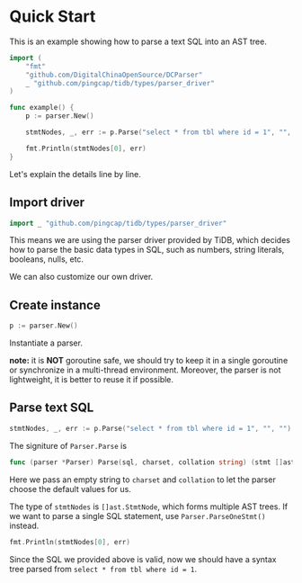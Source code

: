 # Quick Start

This is an example showing how to parse a text SQL into an AST tree.

```go
import (
	"fmt"
	"github.com/DigitalChinaOpenSource/DCParser"
	_ "github.com/pingcap/tidb/types/parser_driver"
)

func example() {
	p := parser.New()

	stmtNodes, _, err := p.Parse("select * from tbl where id = 1", "", "")

	fmt.Println(stmtNodes[0], err)
}
```

Let's explain the details line by line.

## Import driver

```go
import _ "github.com/pingcap/tidb/types/parser_driver"
```

This means we are using the parser driver provided by TiDB, which decides how to parse the basic data types in SQL, such as numbers, string literals, booleans, nulls, etc.

We can also customize our own driver.

## Create instance
```go
p := parser.New()
```

Instantiate a parser.

**note:** it is **NOT** goroutine safe, we should try to keep it in a single goroutine or synchronize in a multi-thread environment. Moreover, the parser is not lightweight, it is better to reuse it if possible.

## Parse text SQL
```go
stmtNodes, _, err := p.Parse("select * from tbl where id = 1", "", "")
```

The signiture of `Parser.Parse` is
```go
func (parser *Parser) Parse(sql, charset, collation string) (stmt []ast.StmtNode, warns []error, err error)
```

Here we pass an empty string to `charset` and `collation` to let the parser choose the default values for us.

The type of `stmtNodes` is `[]ast.StmtNode`, which forms multiple AST trees. If we want to parse a single SQL statement, use `Parser.ParseOneStmt()` instead.

```go
fmt.Println(stmtNodes[0], err)
```

Since the SQL we provided above is valid, now we should have a syntax tree parsed from `select * from tbl where id = 1`.
